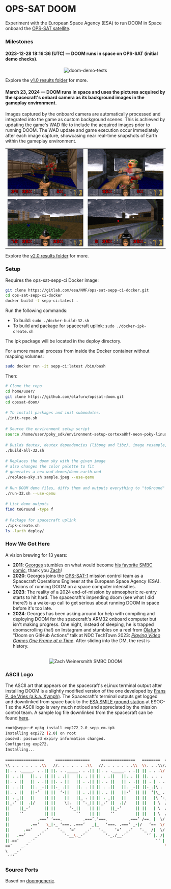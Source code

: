 # OPS-SAT DOOM

Experiment with the European Space Agency (ESA) to run DOOM in Space onboard the [OPS-SAT satellite](https://www.esa.int/Enabling_Support/Operations/OPS-SAT).

### Milestones

#### 2023-12-28 18:16:36 (UTC) — DOOM runs in space on OPS-SAT (initial demo checks).

<div align="center">
  <img src="https://github.com/olafurw/opssat-doom/assets/103783/8b2ece4b-bb92-4694-9655-9debc2569c2e" alt="doom-demo-tests" width="600" />
</div>

Explore the [v1.0 results folder](./results/v1.0/) for more.

#### March 23, 2024 — DOOM runs in space and uses the pictures acquired by the spacecraft's onbard camera as its background images in the gameplay environment.

Images captured by the onboard camera are automatically processed and integrated into the game as custom background scenes. This is achieved by updating the game's WAD file to include the acquired images prior to running DOOM. The WAD update and game execution occur immediately after each image capture, showcasing near real-time snapshots of Earth within the gameplay environment.

<div align="center">
  <table>
    <tr>
      <td><img src="./results/v2.0/20240324114436/run-000001/frame-001920.jpg" /></td>
      <td><img src="./results/v2.0/20240324114436/run-000002/frame-000780.jpg" /></td>
    </tr>
    <tr>
      <td><img src="./results/v2.0/20240324114436/run-000003/frame-001911.jpg" /></td>
      <td><img src="./results/v2.0/20240324114436/run-000009/frame-002320.jpg" /></td>
    </tr>
  </table>
</div>

Explore the [v2.0 results folder](./results/v2.0/) for more.

### Setup

Requires the ops-sat-sepp-ci Docker image:

```bash
git clone https://gitlab.com/esa/NMF/ops-sat-sepp-ci-docker.git
cd ops-sat-sepp-ci-docker
docker build -t sepp-ci:latest .
```

Run the following commands:
- To build: `sudo ./docker-build-32.sh`
- To build and package for spacecraft uplink: `sudo ./docker-ipk-create.sh`

The ipk package will be located in the deploy directory.

For a more manual process from inside the Docker container without mapping volumes:

```bash
sudo docker run -it sepp-ci:latest /bin/bash
```

Then:

```bash
# Clone the repo
cd home/user/
git clone https://github.com/olafurw/opssat-doom.git
cd opssat-doom/

# To install packages and init submodules.
./init-repo.sh

# Source the environment setup script
source /home/user/poky_sdk/environment-setup-cortexa8hf-neon-poky-linux-gnueabi

# Builds deutex, deutex dependencies (libpng and libz), image resample, and DOOM
./build-all-32.sh

# Replaces the doom sky with the given image
# also changes the color palette to fit
# generates a new wad demos/doom-earth.wad
./replace-sky.sh sample.jpeg --use-qemu

# Run DOOM demo files, diffs them and outputs everything to "toGround"
./run-32.sh --use-qemu

# List demo outputs
find toGround -type f

# Package for spacecraft uplink
./ipk-create.sh
ls -larth deploy/
```


### How We Got Here

A vision brewing for 13 years:

- **2011**: [Georges](https://georges.fyi) stumbles on what would become [his favorite SMBC comic](https://www.smbc-comics.com/comic/2011-02-17), thank you [Zach](https://mastodon.social/@ZachWeinersmith)!
- **2020**: Georges joins the [OPS-SAT-1](https://www.esa.int/Enabling_Support/Operations/OPS-SAT) mission control team as a Spacecraft Operations Engineer at the European Space Agency (ESA). Visions of running DOOM on a space computer intensifies.
- **2023**: The reality of a 2024 end-of-mission by atmospheric re-entry starts to hit hard. The spacecraft's impending doom (see what I did there?) is a wake-up call to get serious about running DOOM in space before it's too late.
- **2024**: Georges has been asking around for help with compiling and deploying DOOM for the spacecraft's ARM32 onboard computer but isn't making progress. One night, instead of sleeping, he is trapped doomscrolling (ha!) on Instagram and stumbles on a reel from [Ólafur](https://mastodon.social/@olafurw)'s "Doom on GitHub Actions" talk at NDC TechTown 2023: [_Playing Video Games One Frame at a Time_](https://www.youtube.com/watch?v=Z1Nf8KcG4ro). After sliding into the DM, the rest is history.


<br>
<div align="center">
  <img src="https://www.smbc-comics.com/comics/20110217.gif" alt="Zach Weinersmith SMBC DOOM" width="400" />
</div>

### ASCII Logo

The ASCII art that appears on the spacecraft's eLinux terminal output after installing DOOM is a slightly modified version of the one developed by [Frans P. de Vries (a.k.a. Xymph)](https://doomwiki.org/wiki/Frans_P._de_Vries_(Xymph)). The Spacecraft's terminal outputs get logged and downlinked from space back to the [ESA SMILE ground station](https://www.esa.int/Enabling_Support/Operations/Want_to_SMILE) at ESOC-1 so the ASCII logo is very much noticed and appreciated by the mission control team. A sample log file downlinked from the spacecraft can be found [here](./results/v2.0/20240319183842_78_s_install_exp272_DOOM_sh.log).

```sh
root@sepp:~# opkg install exp272_2.0_sepp_em.ipk
Installing exp272 (2.0) on root
passwd: password expiry information changed.
Configuring exp272.
Installing...

=================     ===============     ===============   ========  ========
\\ . . . . . . .\\   //. . . . . . .\\   //. . . . . . .\\  \\. . .\\// . . //
||. . ._____. . .|| ||. . ._____. . .|| ||. . ._____. . .|| || . . .\/ . . .||
|| . .||   ||. . || || . .||   ||. . || || . .||   ||. . || ||. . . . . . . ||
||. . ||   || . .|| ||. . ||   || . .|| ||. . ||   || . .|| || . | . . . . .||
|| . .||   ||. _-|| ||-_ .||   ||. . || || . .||   ||. _-|| ||-_.|\ . . . . ||
||. . ||   ||-’  || ||  ‘-||   || . .|| ||. . ||   ||-’  || ||  ‘|\_ . .|. .||
|| . _||   ||    || ||    ||   ||_ . || || . _||   ||    || ||   |\ ‘-_/| . ||
||_-’ ||  .|/    || ||    \|.  || ‘-_|| ||_-’ ||  .|/    || ||   | \  / |-_.||
||    ||_-’      || ||      ‘-_||    || ||    ||_-’      || ||   | \  / |  ‘||
||    ‘’         || ||         ‘’    || ||    ‘’         || ||   | \  / |   ||
||            .===’ ‘===.         .===’.‘===.         .===’ /==. |  \/  |   ||
||         .==’   \_|-_ ‘===. .===’   _|_   ‘===. .===’ _-|/   ‘==  \/  |   ||
||      .==’    _-’    ‘-_  ‘=’    _-’   ‘-_    ‘=’  _-’   ‘-_  /|  \/  |   ||
||   .==’    _-’          ‘-__\._-’         ‘-_./__-’         ‘’ |. /|  |   ||
||.==’    _-’                                                     ‘’ |  /==.||
==’    _-’                                                            \/   ‘==
\   _-’                                                                ‘-_   /
 ‘’’                                                                      ‘‘’
```


### Source Ports

Based on [doomgeneric](https://github.com/ozkl/doomgeneric).
